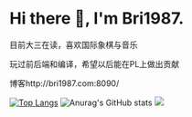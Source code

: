# Hi there 👋, I'm Bri1987.
目前大三在读，喜欢国际象棋与音乐

玩过前后端和编译，希望以后能在PL上做出贡献

博客http://bri1987.com:8090/

[![Top Langs](https://github-readme-stats.vercel.app/api/top-langs/?username=Bri1987&hide=css,html&layout=compact)](https://github.com/anuraghazra/github-readme-stats)
![Anurag's GitHub stats](https://github-readme-stats.vercel.app/api?username=Bri1987&hide=contribs,prs)
![](https://github-readme-activity-graph.cyclic.app/graph?username=Bri1987&theme=dracula)

